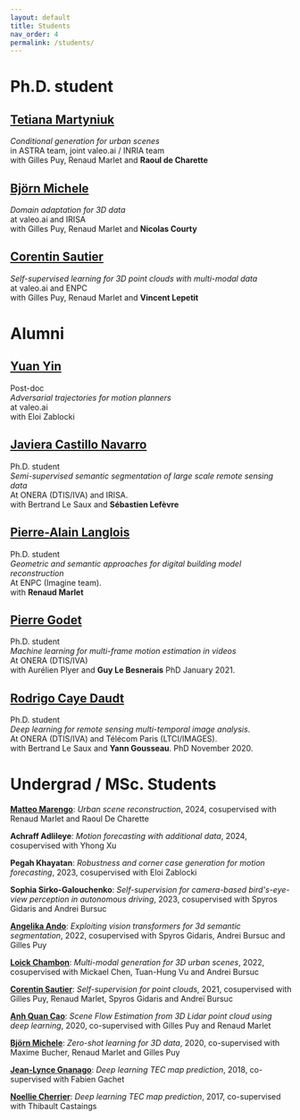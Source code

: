 ```yaml
---
layout: default
title: Students
nav_order: 4
permalink: /students/
---
```



# Ph.D. student

## [Tetiana Martyniuk](https://scholar.google.com/citations?user=Ur0vgfMAAAAJ&hl=en)
*Conditional generation for urban scenes* <br/>
in ASTRA team, joint valeo.ai / INRIA team <br/>
with Gilles Puy, Renaud Marlet and **Raoul de Charette**

## [Björn Michele](https://www.bjoernmichele.com/)
*Domain adaptation for 3D data* <br/>
at valeo.ai and IRISA <br/>
with Gilles Puy, Renaud Marlet and **Nicolas Courty**

## [Corentin Sautier](https://fr.linkedin.com/in/corentin-sautier-74415917b)
*Self-supervised learning for 3D point clouds with multi-modal data* <br/>
at valeo.ai and ENPC <br/>
with Gilles Puy, Renaud Marlet and **Vincent Lepetit**

# Alumni

## [Yuan Yin](https://yuan-yin.github.io/)
Post-doc <br/>
*Adversarial trajectories for motion planners* <br/>
at valeo.ai <br/>
with Eloi Zablocki

## [Javiera Castillo Navarro](https://javicastillo.ml/)
Ph.D. student <br/>
*Semi-supervised semantic segmentation of large scale remote sensing data* <br/>
At ONERA (DTIS/IVA) and IRISA. <br/>
with Bertrand Le Saux and **Sébastien Lefèvre**

## [Pierre-Alain Langlois](http://imagine.enpc.fr/~langloip/index.html?page=CV)
Ph.D. student <br/>
*Geometric and semantic approaches for digital building model reconstruction* <br/>
At ENPC (Imagine team). <br/>
with **Renaud Marlet**

## [Pierre Godet](https://pgodet.github.io/)
Ph.D. student <br/>
*Machine learning for multi-frame motion estimation in videos* <br/>
At ONERA (DTIS/IVA) <br/>
with Aurélien Plyer and **Guy Le Besnerais**
PhD January 2021.

## [Rodrigo Caye Daudt](https://rcdaudt.github.io/)
Ph.D. student <br/>
*Deep learning for remote sensing multi-temporal image analysis*. <br/>
At ONERA (DTIS/IVA) and Télécom Paris (LTCI/IMAGES). <br/>
with Bertrand Le Saux and **Yann Gousseau**.
PhD November 2020.


# Undergrad / MSc. Students

[**Matteo Marengo**](https://www.linkedin.com/in/matteolmarengo/): *Urban scene reconstruction*, 2024, cosupervised with Renaud Marlet and Raoul De Charette

**Achraff Adlileye**: *Motion forecasting with additional data*, 2024, cosupervised with Yhong Xu

**Pegah Khayatan**: *Robustness and corner case generation for motion forecasting*, 2023, cosupervised with Eloi Zablocki

**Sophia Sirko-Galouchenko**: *Self-supervision for camera-based bird's-eye-view perception in autonomous driving*, 2023, cosupervised with Spyros Gidaris and Andrei Bursuc

[**Angelika Ando**](https://scholar.google.com/citations?user=xMNyXlEAAAAJ&hl=en): *Exploiting vision transformers for 3d semantic segmentation*, 2022, cosupervised with Spyros Gidaris, Andrei Bursuc and Gilles Puy

[**Loick Chambon**](https://loickch.github.io/): *Multi-modal generation for 3D urban scenes*, 2022, cosupervised with Mickael Chen, Tuan-Hung Vu and Andrei Bursuc

[**Corentin Sautier**](https://fr.linkedin.com/in/corentin-sautier-74415917b): *Self-supervision for point clouds*, 2021, cosupervised with Gilles Puy, Renaud Marlet, Spyros Gidaris and Andreï Bursuc

[**Anh Quan Cao**](https://anhquancao.github.io/): *Scene Flow Estimation from 3D Lidar point cloud using deep learning*, 2020, co-supervised with Gilles Puy and Renaud Marlet

[**Björn Michele**](https://www.bjoernmichele.com/): *Zero-shot learning for 3D data*, 2020, co-supervised with Maxime Bucher, Renaud Marlet and Gilles Puy

[**Jean-Lynce Gnanago**](https://fr.linkedin.com/in/jean-lynce-gnanago-0073ab159): *Deep learning TEC map prediction*, 2018, co-supervised with Fabien Gachet

[**Noellie Cherrier**](https://scholar.google.com/citations?user=q-1yshoAAAAJ&hl=fr): *Deep learning TEC map prediction*, 2017, co-supervised with Thibault Castaings
